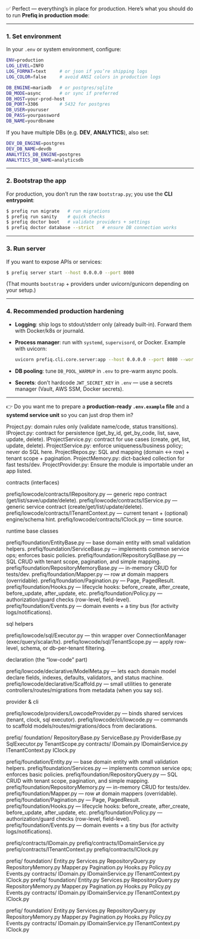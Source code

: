 ✅ Perfect — everything’s in place for production.
Here’s what you should do to run **Prefiq in production mode**:

---

### 1. Set environment

In your `.env` or system environment, configure:

```bash
ENV=production
LOG_LEVEL=INFO
LOG_FORMAT=text     # or json if you’re shipping logs
LOG_COLOR=false     # avoid ANSI colors in production logs

DB_ENGINE=mariadb   # or postgres/sqlite
DB_MODE=async       # or sync if preferred
DB_HOST=your-prod-host
DB_PORT=3306        # 5432 for postgres
DB_USER=youruser
DB_PASS=yourpassword
DB_NAME=yourdbname
```

If you have multiple DBs (e.g. **DEV**, **ANALYTICS**), also set:

```bash
DEV_DB_ENGINE=postgres
DEV_DB_NAME=devdb
ANALYTICS_DB_ENGINE=postgres
ANALYTICS_DB_NAME=analyticsdb
```

---

### 2. Bootstrap the app

For production, you don’t run the raw `bootstrap.py`; you use the **CLI entrypoint**:

```bash
$ prefiq run migrate   # run migrations
$ prefiq run sanity    # quick checks
$ prefiq doctor boot   # validate providers + settings
$ prefiq doctor database --strict   # ensure DB connection works
```

---

### 3. Run server

If you want to expose APIs or services:

```bash
$ prefiq server start --host 0.0.0.0 --port 8080
```

(That mounts `bootstrap` + providers under uvicorn/gunicorn depending on your setup.)

---

### 4. Recommended production hardening

* **Logging**: ship logs to stdout/stderr only (already built-in). Forward them with Docker/k8s or journald.
* **Process manager**: run with `systemd`, `supervisord`, or Docker.
  Example with uvicorn:

  ```bash
  uvicorn prefiq.cli.core.server:app --host 0.0.0.0 --port 8080 --workers 4
  ```
* **DB pooling**: tune `DB_POOL_WARMUP` in `.env` to pre-warm async pools.
* **Secrets**: don’t hardcode `JWT_SECRET_KEY` in `.env` — use a secrets manager (Vault, AWS SSM, Docker secrets).

---

👉 Do you want me to prepare a **production-ready `.env.example` file** and a **systemd service unit** so you can just drop them in?



Project.py: domain rules only (validate name/code, status transitions).
IProject.py: contract for persistence (get_by_id, get_by_code, list, save, update, delete).
IProjectService.py: contract for use cases (create, get, list, update, delete).
ProjectService.py: enforce uniqueness/business policy; never do SQL here.
ProjectRepos.py: SQL and mapping (domain ↔ row) + tenant scope + pagination.
ProjectMemory.py: dict-backed collection for fast tests/dev.
ProjectProvider.py: Ensure the module is importable under an app listed.




contracts (interfaces)

prefiq/lowcode/contracts/IRepository.py — generic repo contract (get/list/save/update/delete).
prefiq/lowcode/contracts/IService.py — generic service contract (create/get/list/update/delete).
prefiq/lowcode/contracts/ITenantContext.py — current tenant + (optional) engine/schema hint.
prefiq/lowcode/contracts/IClock.py — time source.

runtime base classes

prefiq/foundation/EntityBase.py — base domain entity with small validation helpers.
prefiq/foundation/ServiceBase.py — implements common service ops; enforces basic policies.
prefiq/foundation/RepositorySqlBase.py — SQL CRUD with tenant scope, pagination, and simple mapping.
prefiq/foundation/RepositoryMemoryBase.py — in-memory CRUD for tests/dev.
prefiq/foundation/Mapper.py — row ⇄ domain mappers (overridable).
prefiq/foundation/Pagination.py — Page, PagedResult.
prefiq/foundation/Hooks.py — lifecycle hooks: before_create, after_create, before_update, after_update, etc.
prefiq/foundation/Policy.py — authorization/guard checks (row-level, field-level).
prefiq/foundation/Events.py — domain events + a tiny bus (for activity logs/notifications).

sql helpers

prefiq/lowcode/sql/Executor.py — thin wrapper over ConnectionManager (exec/query/scalar/tx).
prefiq/lowcode/sql/TenantScope.py — apply row-level, schema, or db-per-tenant filtering.

declaration (the “low-code” part)

prefiq/lowcode/declarative/ModelMeta.py — lets each domain model declare fields, indexes, defaults, validators, and status machine.
prefiq/lowcode/declarative/Scaffold.py — small utilities to generate controllers/routes/migrations from metadata (when you say so).

provider & cli

prefiq/lowcode/providers/LowcodeProvider.py — binds shared services (tenant, clock, sql executor).
prefiq/lowcode/cli/lowcode.py — commands to scaffold models/routes/migrations/docs from declarations.

prefiq/
  foundation/
    RepositoryBase.py
    ServiceBase.py
    ProviderBase.py
    SqlExecutor.py
    TenantScope.py
  contracts/
    IDomain.py
    IDomainService.py
    ITenantContext.py
    IClock.py


prefiq/foundation/Entity.py — base domain entity with small validation helpers.
prefiq/foundation/Services.py — implements common service ops; enforces basic policies.
prefiq/foundation/RepositoryQuery.py — SQL CRUD with tenant scope, pagination, and simple mapping.
prefiq/foundation/RepositoryMemory.py — in-memory CRUD for tests/dev.
prefiq/foundation/Mapper.py — row ⇄ domain mappers (overridable).
prefiq/foundation/Pagination.py — Page, PagedResult.
prefiq/foundation/Hooks.py — lifecycle hooks: before_create, after_create, before_update, after_update, etc.
prefiq/foundation/Policy.py — authorization/guard checks (row-level, field-level).
prefiq/foundation/Events.py — domain events + a tiny bus (for activity logs/notifications).

prefiq/contracts/IDomain.py
prefiq/contracts/IDomainService.py
prefiq/contracts/ITenantContext.py
prefiq/contracts/IClock.py



prefiq/
  foundation/
    Entity.py
    Services.py
    RepositoryQuery.py
    RepositoryMemory.py
    Mapper.py
    Pagination.py
    Hooks.py
    Policy.py
    Events.py
  contracts/
    IDomain.py
    IDomainService.py
    ITenantContext.py
    IClock.py
prefiq/
  foundation/
    Entity.py
    Services.py
    RepositoryQuery.py
    RepositoryMemory.py
    Mapper.py
    Pagination.py
    Hooks.py
    Policy.py
    Events.py
  contracts/
    IDomain.py
    IDomainService.py
    ITenantContext.py
    IClock.py

prefiq/
  foundation/
    Entity.py
    Services.py
    RepositoryQuery.py
    RepositoryMemory.py
    Mapper.py
    Pagination.py
    Hooks.py
    Policy.py
    Events.py
  contracts/
    IDomain.py
    IDomainService.py
    ITenantContext.py
    IClock.py
